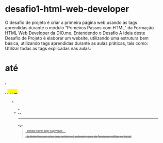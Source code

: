 # desafio1-html-web-developer
O desafio de projeto é criar a primeira página web usando as tags aprendidas durante o módulo "Primeiros Passos com HTML" da Formação HTML Web Developer da DIO.me.
Entendendo o Desafio
A ideia deste Desafio de Projeto é elaborar um website, utilizando uma estrutura bem básica, utilizando tags aprendidas durante as aulas práticas, tais como:
Utilizar todas as tags explicadas nas aulas: <h1> até <h6>, <p>, <mark>, <small>, <i>, <u>, <strong>, <ol>, <ul>, <li>, <a>, <hr>, <sub>, <sup>, <blockquote>;
Utilizar novas tags sugeridas: <font>, <del>, <p>, <abbr> (a ideia é buscar estas tags na internet, entender como ela funciona e utilizar no texto).
